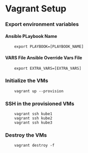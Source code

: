# Vagrant Setup
### Export environment variables
#### Ansible PLaybook Name
```
    export PLAYBOOK=[PLAYBOOK_NAME]
```
#### VARS File Ansible Override Vars File
```
    export EXTRA_VARS=[EXTRA_VARS]
```
### Initialize the VMs
```
    vagrant up --provision 
```
### SSH in the provisioned VMs
```
    vagrant ssh kube1
    vagrant ssh kube2
    vagrant ssh kube3
```
### Destroy the VMs
```
    vagrant destroy -f 
```
